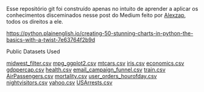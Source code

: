 Esse repositório git foi construído apenas no intuito de aprender a aplicar os conhecimentos disceminados nesse post do Medium feito por [Alexzap](https://medium.com/@alexzap922), todos os direitos a ele.

https://python.plainenglish.io/creating-50-stunning-charts-in-python-the-basics-with-a-twist-7e63764f2b9d

Public Datasets Used

[midwest_filter.csv](https://github.com/selva86/datasets/blob/master/midwest_filter.csv)
[mpg_ggplot2.csv](https://github.com/selva86/datasets/blob/master/mpg_ggplot2.csv)
[mtcars.csv](https://gist.github.com/seankross/a412dfbd88b3db70b74b)
[iris.csv](https://github.com/mwaskom/seaborn-data/blob/master/iris.csv)
[economics.csv](https://github.com/selva86/datasets/blob/master/economics.csv)
[gdppercap.csv](https://github.com/selva86/datasets/blob/master/gdppercap.csv)
[health.csv](https://github.com/selva86/datasets/blob/master/health.csv)
[email_campaign_funnel.csv](https://github.com/selva86/datasets/blob/master/email_campaign_funnel.csv)
[train.csv](https://www.kaggle.com/datasets/hesh97/titanicdataset-traincsv)
[AirPassengers.csv](https://github.com/selva86/datasets/blob/master/AirPassengers.csv)
[mortality.csv](https://github.com/selva86/datasets/blob/master/mortality.csv)
[user_orders_hourofday.csv](https://raw.githubusercontent.com/selva86/datasets/refs/heads/master/user_orders_hourofday.csv)
[nightvisitors.csv](https://raw.githubusercontent.com/selva86/datasets/refs/heads/master/nightvisitors.csv)
[yahoo.csv](https://raw.githubusercontent.com/selva86/datasets/refs/heads/master/yahoo.csv)
[USArrests.csv](https://github.com/selva86/datasets/blob/master/USArrests.csv)
